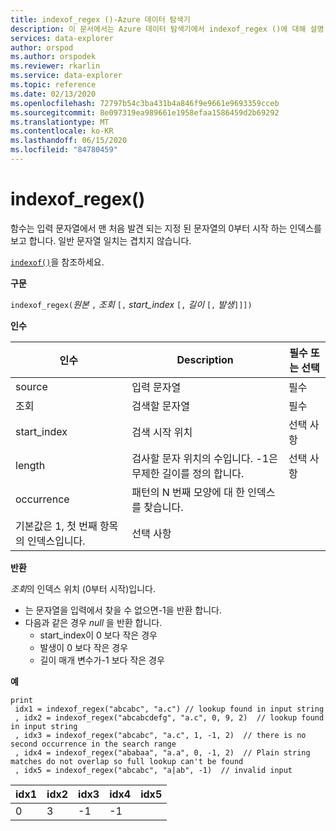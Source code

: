 ```yaml
---
title: indexof_regex ()-Azure 데이터 탐색기
description: 이 문서에서는 Azure 데이터 탐색기에서 indexof_regex ()에 대해 설명 합니다.
services: data-explorer
author: orspod
ms.author: orspodek
ms.reviewer: rkarlin
ms.service: data-explorer
ms.topic: reference
ms.date: 02/13/2020
ms.openlocfilehash: 72797b54c3ba431b4a846f9e9661e9693359cceb
ms.sourcegitcommit: 8e097319ea989661e1958efaa1586459d2b69292
ms.translationtype: MT
ms.contentlocale: ko-KR
ms.lasthandoff: 06/15/2020
ms.locfileid: "84780459"
---
```

# <a name="indexof_regex"></a>indexof_regex()

함수는 입력 문자열에서 맨 처음 발견 되는 지정 된 문자열의 0부터 시작 하는 인덱스를 보고 합니다. 일반 문자열 일치는 겹치지 않습니다.

[`indexof()`](indexoffunction.md)을 참조하세요.

**구문**

`indexof_regex(`*원본* `,` *조회* `[,` *start_index* `[,` *길이* `[,` *발생*`]]])`

**인수**

|인수     | Description                                     |필수 또는 선택|
|--------------|-------------------------------------------------|--------------------|
|source        | 입력 문자열                                    |필수            |
|조회        | 검색할 문자열                                  |필수            |
|start_index   | 검색 시작 위치                           |선택 사항            |
|length        | 검사할 문자 위치의 수입니다. -1은 무제한 길이를 정의 합니다. |선택 사항            |
|occurrence    | 패턴의 N 번째 모양에 대 한 인덱스를 찾습니다. 
                 기본값은 1, 첫 번째 항목의 인덱스입니다. |선택 사항            |

**반환**

*조회*의 인덱스 위치 (0부터 시작)입니다.

* 는 문자열을 입력에서 찾을 수 없으면-1을 반환 합니다.
* 다음과 같은 경우 *null* 을 반환 합니다.
     * start_index이 0 보다 작은 경우
     * 발생이 0 보다 작은 경우
     * 길이 매개 변수가-1 보다 작은 경우


**예**

```kusto
print
 idx1 = indexof_regex("abcabc", "a.c") // lookup found in input string
 , idx2 = indexof_regex("abcabcdefg", "a.c", 0, 9, 2)  // lookup found in input string
 , idx3 = indexof_regex("abcabc", "a.c", 1, -1, 2)  // there is no second occurrence in the search range
 , idx4 = indexof_regex("ababaa", "a.a", 0, -1, 2)  // Plain string matches do not overlap so full lookup can't be found
 , idx5 = indexof_regex("abcabc", "a|ab", -1)  // invalid input
```

|idx1|idx2|idx3|idx4|idx5|
|----|----|----|----|----|
|0   |3   |-1  |-1  |    |
